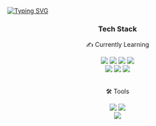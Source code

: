 [![Typing SVG](https://readme-typing-svg.demolab.com?font=Fira+Code&pause=1000&width=435&lines=Hi%2C+i'm+Minseo+Park)](https://git.io/typing-svg)


</div>
<div align=center>
	<h3>Tech Stack</h3>
 	<p>✍️ Currently Learning</p>
	
</div>

<div align="center">
	<img src="https://img.shields.io/badge/python-3776AB?style=flat&logo=python&logoColor=white" />
	<img src="https://img.shields.io/badge/HTML5-E34F26?style=flat&logo=HTML5&logoColor=white" />
	<img src="https://img.shields.io/badge/CSS3-1572B6?style=flat&logo=CSS3&logoColor=white" />
	<img src="https://img.shields.io/badge/JavaScript-F7DF1E?style=flat&logo=JavaScript&logoColor=white" />
	<br>
 	<img src="https://img.shields.io/badge/C++-A8B9CC?style=flat&logo=cplusplus&logoColor=white" />
  	<img src="https://img.shields.io/badge/C Sharp-239120?style=flat&logo=csharp&logoColor=white" />
   	<img src="https://img.shields.io/badge/Swift-F05138?style=flat&logo=swift&logoColor=white" />
	
</div>

<br>
<div align=center>
	<p>🛠 Tools</p>
</div>

<div align=center>
	<img src="https://img.shields.io/badge/Visual%20Studio%20Code-007ACC?style=flat&logo=VisualStudioCode&logoColor=white" />
	<img src="https://img.shields.io/badge/GitHub-181717?style=flat&logo=GitHub&logoColor=white" />
	<br>
	<img src="https://img.shields.io/badge/Xcode-147EFB?style=flat&logo=xcode&logoColor=white" />
</div>
